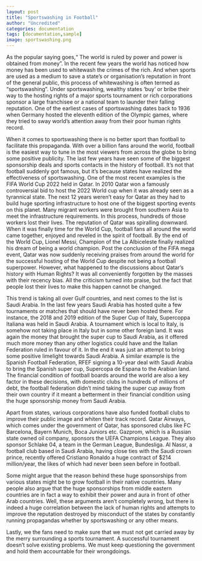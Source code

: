 ```yaml
---
layout: post
title: "Sportswashing in Football"
author: "Uncredited"
categories: documentation
tags: [documentation,sample]
image: sportswashing.png
---
```


As the popular saying goes,“ The world is ruled by power  and power is obtained from money”. In the recent few years the world has noticed how money has been used to whitewash the crimes of the rich. And when sports are used as a medium to save a state’s or organisation’s reputation in front of the general public, this process of whitewashing is often termed as “sportswashing”. Under sportswashing, wealthy states ‘buy’ or bribe their way to the hosting rights of a major sports tournament or rich corporations sponsor a large franchisee or a national team to launder their falling reputation. One of the earliest cases of sportswashing dates back to 1936 when Germany hosted the eleventh edition of the Olympic games, where they tried to sway world’s attention away from their poor human rights record.

When it comes to sportswashing there is no better sport than football to facilitate this propaganda. With over a billion fans around the world, football is the easiest way to tune in the most viewers from across the globe to bring some positive publicity. The last few years have seen some of the biggest sponsorship deals and sports contacts in the history of football. It’s not that football suddenly got famous, but it’s because states have realized the effectiveness of sportswashing. One of the most recent examples is the FIFA World Cup 2022 held in Qatar. In 2010 Qatar won a famously controversial bid to host the 2022 World cup when it was already seen as a tyrannical state. The next 12 years weren’t easy for Qatar as they had to build huge sporting infrastructure to host one of the biggest sporting events on this planet. Many migrant workers were brought from southern Asia to meet the infrastructure requirements. In this process, hundreds of those workers lost their lives. The reputation of Qatar was spiralling downward. When it was finally time for the World Cup, football fans all around the world came together, enjoyed and reveled in the spirit of football. By the end of the World Cup, Lionel Messi, Champion of the La Albiceleste finally realized his dream of being a world champion. Post the conclusion of the FIFA mega event, Qatar was now suddenly receiving praises from around the world for the successful hosting of the World Cup despite not being a football superpower. However, what happened to the discussions about Qatar’s history with Human Rights? It was all conveniently forgotten by the masses with their recency bias. All the criticism turned into praise, but the fact that people lost their lives to make this happen cannot be changed.

This trend is taking all over Gulf countries, and next comes to the list is Saudi Arabia. In the last few years Saudi Arabia has hosted quite a few tournaments or matches that should have never been hosted there. For instance, the 2018 and 2019 edition of the Super Cup of Italy, Supercoppa Italiana was held in Saudi Arabia. A tournament which is local to Italy, is somehow not taking place in Italy but in some other foreign land. It was again the money that brought the super cup to Saudi Arabia, as it offered much more money than any other logistics could have and the Italian Federation ruled in favour of it. In the end it was just an attempt to bring some positive limelight towards Saudi Arabia. A similar example is the Spanish Football Federation, RFEF signing a 10-year deal with Saudi Arabia to bring the Spanish super cup, Supercopa de Espana to the Arabian land. The financial condition of football boards around the world are also a key factor in these decisions, with domestic clubs in hundreds of millions of debt, the football federation didn’t mind taking the super cup away from their own country if it meant a betterment in their financial condition using the huge sponsorship money from Saudi Arabia.

Apart from states, various corporations have also funded football clubs to improve their public image and whiten their track record. Qatar Airways, which comes under the government of Qatar, has sponsored clubs like FC Barcelona, Bayern Munich, Boca Juniors etc. Gazprom, which is a Russian state owned oil company, sponsors the UEFA Champions League. They also sponsor Schlake 04, a team in the German League, Bundesliga. Al Nassr, a football club based in Saudi Arabia, having close ties with the Saudi crown prince, recently offered Cristiano Ronaldo a huge contract of $214 million/year, the likes of which had never been seen before in football.

Some might argue that the reason behind these huge sponsorships from various states might be to grow football in their native countries. Many people also argue that the huge sponsorships from middle eastern countries are in fact a way to exhibit their power and aura in front of other Arab countries. Well, these arguments aren’t completely wrong, but there is indeed a huge correlation between the lack of human rights and attempts to improve the reputation destroyed by misconduct of the states by constantly running propagandas whether by sportswashing or any other means.

Lastly, we the fans need to make sure that we must not get carried away by the merry surrounding a sports tournament. A successful tournament doesn’t solve existing problems. We must keep questioning the government and hold them accountable for their wrongdoings.
